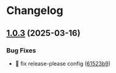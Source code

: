 # Changelog

## [1.0.3](https://github.com/bagermen/rnd-tools/compare/v1.0.2...v1.0.3) (2025-03-16)


### Bug Fixes

* :green_heart: fix release-please config ([61523b9](https://github.com/bagermen/rnd-tools/commit/61523b93b41b69ef32fc6e1c35e738fb5fc2d644))
